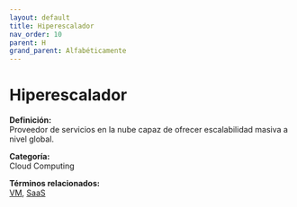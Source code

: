 ```yaml
---
layout: default
title: Hiperescalador
nav_order: 10
parent: H
grand_parent: Alfabéticamente
---
```


# Hiperescalador

**Definición:**  
Proveedor de servicios en la nube capaz de ofrecer escalabilidad masiva a nivel global.

**Categoría:**  
Cloud Computing 
  


**Términos relacionados:**  
[VM](https://maleniski.github.io/diccionario-angl-tec-mx/docs/alfabeticamente/V/vm.html), [SaaS](https://maleniski.github.io/diccionario-angl-tec-mx/docs/alfabeticamente/S/saas.html)
